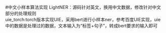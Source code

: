 #中文小样本算法实现
LightNER：源码针对英文，换用中文数据，修改针对中文部分的处理规则    
uie_torch:torch版本实现UIE，采用bert进行小样本ner，参考百度UIE实现，uie中的数据是处理过的数据，文本输入为“标签+句子”，转成bert要求的输入即可
